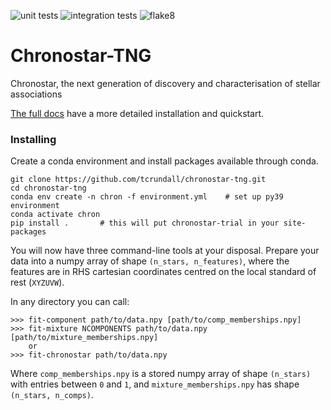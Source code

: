![unit tests](https://github.com/tcrundall/chronostar-tng/actions/workflows/unit-tests.yml/badge.svg)
![integration tests](https://github.com/tcrundall/chronostar-tng/actions/workflows/integration-tests.yml/badge.svg)
![flake8](https://github.com/tcrundall/chronostar-tng/actions/workflows/flake8.yml/badge.svg)
# Chronostar-TNG

Chronostar, the next generation of discovery and characterisation of stellar associations

[The full docs](https://tcrundall.github.io/chronostar-tng/) have a more detailed installation and quickstart.

### Installing
Create a conda environment and install packages available through conda.
```
git clone https://github.com/tcrundall/chronostar-tng.git
cd chronostar-tng
conda env create -n chron -f environment.yml    # set up py39 environment
conda activate chron
pip install .       # this will put chronostar-trial in your site-packages
```

You will now have three command-line tools at your disposal.
Prepare your data into a numpy array of shape `(n_stars, n_features)`,
where the features are in RHS cartesian coordinates centred on the local
standard of rest (`XYZUVW`).

In any directory you can call:
```
>>> fit-component path/to/data.npy [path/to/comp_memberships.npy]
>>> fit-mixture NCOMPONENTS path/to/data.npy [path/to/mixture_memberships.npy]
    or
>>> fit-chronostar path/to/data.npy
```

Where `comp_memberships.npy` is a stored numpy array of shape `(n_stars)` with
entries between `0` and `1`, and `mixture_memberships.npy` has shape `(n_stars, n_comps)`.
